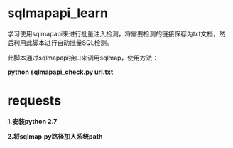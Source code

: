 # sqlmapapi_learn
学习使用sqlmapapi来进行批量注入检测，将需要检测的链接保存为txt文档，然后利用此脚本进行自动批量SQL检测。

此脚本通过sqlmapapi接口来调用sqlmap，使用方法：



<b/>python sqlmapapi_check.py url.txt
<b>

# requests

<b/>
1.安装python 2.7


<b/>2.将sqlmap.py路径加入系统path
